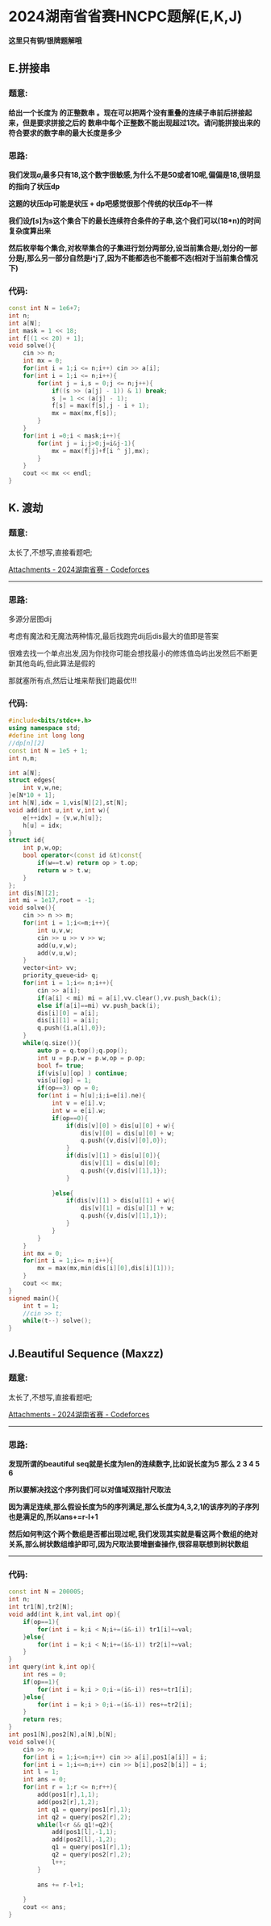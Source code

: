 # 2024湖南省省赛HNCPC题解(E,K,J)

**这里只有铜/银牌题解哦** 

## E.拼接串

### **题意:**

**给出一个长度为 的正整数串 。现在可以把两个没有重叠的连续子串前后拼接起来，但是要求拼接之后的 数串中每个正整数不能出现超过1次。请问能拼接出来的符合要求的数字串的最大长度是多少**

### 思路:

**我们发现$a_i$最多只有18,这个数字很敏感,为什么不是50或者10呢,偏偏是18,很明显的指向了状压dp**

**这题的状压dp可能是状压 + dp吧感觉很那个传统的状压dp不一样**

**我们设$f[s]$为s这个集合下的最长连续符合条件的子串,这个我们可以(18*n)的时间复杂度算出来**

**然后枚举每个集合,对枚举集合的子集进行划分两部分,设当前集合是$i$,划分的一部分是$j$,那么另一部分自然是i^j了,因为不能都选也不能都不选(相对于当前集合情况下)**

### 代码:

```c++
const int N = 1e6+7;
int n;
int a[N];
int mask = 1 << 18;
int f[(1 << 20) + 1];
void solve(){
	cin >> n;
	int mx = 0;
	for(int i = 1;i <= n;i++) cin >> a[i];
	for(int i = 1;i <= n;i++){
		for(int j = i,s = 0;j <= n;j++){
			if((s >> (a[j] - 1)) & 1) break;
			s |= 1 << (a[j] - 1);
			f[s] = max(f[s],j - i + 1);
			mx = max(mx,f[s]);
		}
	}
	for(int i =0;i < mask;i++){
		for(int j = i;j>0;j=i&j-1){
			mx = max(f[j]+f[i ^ j],mx);
		}
	}
	cout << mx << endl;
}
```

## K. 渡劫

### **题意:**

太长了,不想写,直接看题吧;

[Attachments - 2024湖南省赛 - Codeforces](https://codeforces.com/gym/105423/attachments)

****

### 思路:

多源分层图dij

考虑有魔法和无魔法两种情况,最后找跑完dij后dis最大的值即是答案

很难去找一个单点出发,因为你找你可能会想找最小的修炼值岛屿出发然后不断更新其他岛屿,但此算法是假的

那就塞所有点,然后让堆来帮我们跑最优!!!

### 代码:

```c++
#include<bits/stdc++.h>
using namespace std;
#define int long long
//dp[n][2]
const int N = 1e5 + 1;
int n,m;

int a[N];
struct edges{
    int v,w,ne;
}e[N*10 + 1];
int h[N],idx = 1,vis[N][2],st[N];
void add(int u,int v,int w){
    e[++idx] = {v,w,h[u]};
    h[u] = idx;
}
struct id{
    int p,w,op;
    bool operator<(const id &t)const{
        if(w==t.w) return op > t.op;
        return w > t.w; 
    }
};
int dis[N][2];
int mi = 1e17,root = -1;
void solve(){
    cin >> n >> m;
    for(int i = 1;i<=m;i++){
        int u,v,w;
        cin >> u >> v >> w;
        add(u,v,w);
        add(v,u,w);
    }
    vector<int> vv;
    priority_queue<id> q;
    for(int i = 1;i<= n;i++){
        cin >> a[i];
        if(a[i] < mi) mi = a[i],vv.clear(),vv.push_back(i);
        else if(a[i]==mi) vv.push_back(i);
        dis[i][0] = a[i];
        dis[i][1] = a[i];
        q.push({i,a[i],0});
    }
    while(q.size()){
        auto p = q.top();q.pop();
        int u = p.p,w = p.w,op = p.op;
        bool f= true;
        if(vis[u][op] ) continue;
        vis[u][op] = 1;
        if(op==3) op = 0;
        for(int i = h[u];i;i=e[i].ne){
            int v = e[i].v;
            int w = e[i].w;
            if(op==0){
                if(dis[v][0] > dis[u][0] + w){
                    dis[v][0] = dis[u][0] + w;
                    q.push({v,dis[v][0],0});
                }
                if(dis[v][1] > dis[u][0]){
                    dis[v][1] = dis[u][0];
                    q.push({v,dis[v][1],1});
                }
                
            }else{
                if(dis[v][1] > dis[u][1] + w){
                    dis[v][1] = dis[u][1] + w;
                    q.push({v,dis[v][1],1});
                }
            }
        }
    }
    int mx = 0;
    for(int i = 1;i<= n;i++){
        mx = max(mx,min(dis[i][0],dis[i][1]));
    }
    cout << mx;
} 
signed main(){
    int t = 1;
    //cin >> t;
    while(t--) solve();
}
```

## J.Beautiful Sequence (Maxzz)

### **题意:**

太长了,不想写,直接看题吧;

[Attachments - 2024湖南省赛 - Codeforces](https://codeforces.com/gym/105423/attachments)

****

### 思路:

**发现所谓的beautiful seq就是长度为len的连续数字,比如说长度为5 那么 2 3 4 5 6**

**所以要解决找这个序列我们可以对值域双指针尺取法**

**因为满足连续,那么假设长度为5的序列满足,那么长度为4,3,2,1的该序列的子序列也是满足的,所以ans+=r-l+1**

**然后如何判这个两个数组是否都出现过呢,我们发现其实就是看这两个数组的绝对关系,那么树状数组维护即可,因为尺取法要增删查操作,很容易联想到树状数组**

****

### 代码:

```c++
const int N = 200005;
int n;
int tr1[N],tr2[N];
void add(int k,int val,int op){
	if(op==1){
		for(int i = k;i < N;i+=(i&-i)) tr1[i]+=val;
	}else{
		for(int i = k;i < N;i+=(i&-i)) tr2[i]+=val;
	}
}
int query(int k,int op){
	int res = 0;
	if(op==1){
		for(int i = k;i > 0;i-=(i&-i)) res+=tr1[i];
	}else{
		for(int i = k;i > 0;i-=(i&-i)) res+=tr2[i];
	}
	return res;
}
int pos1[N],pos2[N],a[N],b[N];
void solve(){
	cin >> n;
	for(int i = 1;i<=n;i++) cin >> a[i],pos1[a[i]] = i;
	for(int i = 1;i<=n;i++) cin >> b[i],pos2[b[i]] = i;
	int l = 1;
	int ans = 0;
	for(int r = 1;r <= n;r++){
		add(pos1[r],1,1);
		add(pos2[r],1,2);
		int q1 = query(pos1[r],1);
		int q2 = query(pos2[r],2);
		while(l<r && q1!=q2){
			add(pos1[l],-1,1);
			add(pos2[l],-1,2);
			q1 = query(pos1[r],1);
			q2 = query(pos2[r],2);
			l++;
		}
	
		ans += r-l+1;
		
	}
	cout << ans;
}
```

